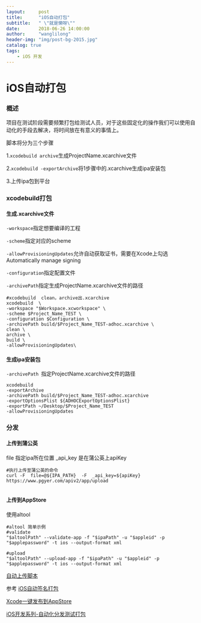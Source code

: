 ```yaml
---
layout:     post
title:      "iOS自动打包"
subtitle:   " \"就是懒呀\""
date:       2018-06-26 14:00:00
author:     "wanglilong"
header-img: "img/post-bg-2015.jpg"
catalog: true
tags:
    - iOS 开发
---
```

# iOS自动打包

### 概述
项目在测试阶段需要频繁打包给测试人员，对于这些固定化的操作我们可以使用自动化的手段去解决，将时间放在有意义的事情上。

脚本将分为三个步骤

1.`xcodebuild archive`生成ProjectName.xcarchive文件

2.`xcodebuild -exportArchive`将1步骤中的.xcarchive生成ipa安装包

3.上传ipa包到平台

### xcodebuild打包
#### 生成.xcarchive文件
`-workspace`指定想要编译的工程

`-scheme`指定对应的scheme

`-allowProvisioningUpdates`允许自动获取证书，需要在Xcode上勾选Automatically manage signing

`-configuration`指定配置文件

`-archivePath`指定生成ProjectName.xcarchive文件的路径

```shell
#xcodebuild  clean，archive出.xcarchive
xcodebuild  \
-workspace "$Workspace.xcworkspace" \
-scheme $Project_Name_TEST \
-configuration $Configuration \
-archivePath build/$Project_Name_TEST-adhoc.xcarchive \
clean \
archive \
build \
-allowProvisioningUpdates\

```

#### 生成ipa安装包

`-archivePath `指定ProjectName.xcarchive文件的路径

```objc
xcodebuild 
-exportArchive 
-archivePath build/$Project_Name_TEST-adhoc.xcarchive 
-exportOptionsPlist ${ADHOCExportOptionsPlist} 
-exportPath ~/Desktop/$Project_Name_TEST 
-allowProvisioningUpdates
```

### 分发
#### 上传到蒲公英
file 指定ipa所在位置
_api_key 是在蒲公英上apiKey

```objc
#执行上传至蒲公英的命令
curl -F  file=@${IPA_PATH}  -F  _api_key=${apiKey}  https://www.pgyer.com/apiv2/app/upload


```


#### 上传到AppStore
使用altool

```objc
#altool 简单示例
#validate
"$altoolPath" --validate-app -f "$ipaPath" -u "$appleid" -p "$applepassword" -t ios --output-format xml

#upload
"$altoolPath" --upload-app -f "$ipaPath" -u "$appleid" -p "$applepassword" -t ios --output-format xml

```


[自动上传脚本](iOS自动化上传脚本.zip)

参考
[iOS自动签名打包](https://www.cnblogs.com/CoderHong/p/8931562.html)

[Xcode一键发布到AppStore](https://blog.csdn.net/gukong/article/details/51578618)

[iOS开发系列-自动化分发测试打包](https://www.cnblogs.com/CoderHong/p/8931562.html)
